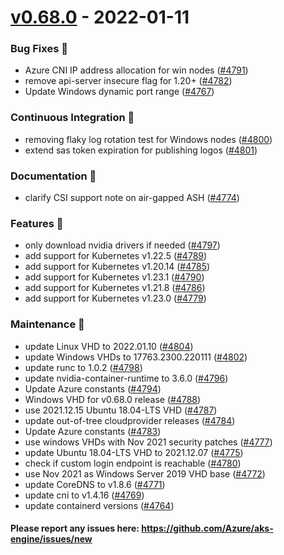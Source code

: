 
<a name="v0.68.0"></a>
# [v0.68.0] - 2022-01-11
### Bug Fixes 🐞
- Azure CNI IP address allocation for win nodes ([#4791](https://github.com/Azure/aks-engine/issues/4791))
- remove api-server insecure flag for 1.20+ ([#4782](https://github.com/Azure/aks-engine/issues/4782))
- Update Windows dynamic port range ([#4767](https://github.com/Azure/aks-engine/issues/4767))

### Continuous Integration 💜
- removing flaky log rotation test for Windows nodes ([#4800](https://github.com/Azure/aks-engine/issues/4800))
- extend sas token expiration for publishing logos ([#4801](https://github.com/Azure/aks-engine/issues/4801))

### Documentation 📘
- clarify CSI support note on air-gapped ASH ([#4774](https://github.com/Azure/aks-engine/issues/4774))

### Features 🌈
- only download nvidia drivers if needed ([#4797](https://github.com/Azure/aks-engine/issues/4797))
- add support for Kubernetes v1.22.5 ([#4789](https://github.com/Azure/aks-engine/issues/4789))
- add support for Kubernetes v1.20.14 ([#4785](https://github.com/Azure/aks-engine/issues/4785))
- add support for Kubernetes v1.23.1 ([#4790](https://github.com/Azure/aks-engine/issues/4790))
- add support for Kubernetes v1.21.8 ([#4786](https://github.com/Azure/aks-engine/issues/4786))
- add support for Kubernetes v1.23.0 ([#4779](https://github.com/Azure/aks-engine/issues/4779))

### Maintenance 🔧
- update Linux VHD to 2022.01.10 ([#4804](https://github.com/Azure/aks-engine/issues/4804))
- update Windows VHDs to 17763.2300.220111 ([#4802](https://github.com/Azure/aks-engine/issues/4802))
- update runc to 1.0.2 ([#4798](https://github.com/Azure/aks-engine/issues/4798))
- update nvidia-container-runtime to 3.6.0 ([#4796](https://github.com/Azure/aks-engine/issues/4796))
- Update Azure constants ([#4794](https://github.com/Azure/aks-engine/issues/4794))
- Windows VHD for v0.68.0 release ([#4788](https://github.com/Azure/aks-engine/issues/4788))
- use 2021.12.15 Ubuntu 18.04-LTS VHD ([#4787](https://github.com/Azure/aks-engine/issues/4787))
- update out-of-tree cloudprovider releases ([#4784](https://github.com/Azure/aks-engine/issues/4784))
- Update Azure constants ([#4783](https://github.com/Azure/aks-engine/issues/4783))
- use windows VHDs with Nov 2021 security patches ([#4777](https://github.com/Azure/aks-engine/issues/4777))
- update Ubuntu 18.04-LTS VHD to 2021.12.07 ([#4775](https://github.com/Azure/aks-engine/issues/4775))
- check if custom login endpoint is reachable ([#4780](https://github.com/Azure/aks-engine/issues/4780))
- use Nov 2021 as Windows Server 2019 VHD base ([#4772](https://github.com/Azure/aks-engine/issues/4772))
- update CoreDNS to v1.8.6 ([#4771](https://github.com/Azure/aks-engine/issues/4771))
- update cni to v1.4.16 ([#4769](https://github.com/Azure/aks-engine/issues/4769))
- update containerd versions ([#4764](https://github.com/Azure/aks-engine/issues/4764))

#### Please report any issues here: https://github.com/Azure/aks-engine/issues/new
[Unreleased]: https://github.com/Azure/aks-engine/compare/v0.68.0...HEAD
[v0.68.0]: https://github.com/Azure/aks-engine/compare/v0.67.3...v0.68.0
